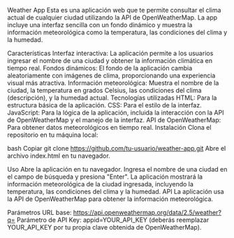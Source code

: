 Weather App
Esta es una aplicación web que te permite consultar el clima actual de cualquier ciudad utilizando la API de OpenWeatherMap. La app incluye una interfaz sencilla con un fondo dinámico y muestra la información meteorológica como la temperatura, las condiciones del clima y la humedad.

Características
Interfaz interactiva: La aplicación permite a los usuarios ingresar el nombre de una ciudad y obtener la información climática en tiempo real.
Fondos dinámicos: El fondo de la aplicación cambia aleatoriamente con imágenes de clima, proporcionando una experiencia visual más atractiva.
Información meteorológica: Muestra el nombre de la ciudad, la temperatura en grados Celsius, las condiciones del clima (descripción), y la humedad actual.
Tecnologías utilizadas
HTML: Para la estructura básica de la aplicación.
CSS: Para el estilo de la interfaz.
JavaScript: Para la lógica de la aplicación, incluida la interacción con la API de OpenWeatherMap y el manejo de la interfaz.
API de OpenWeatherMap: Para obtener datos meteorológicos en tiempo real.
Instalación
Clona el repositorio en tu máquina local:

bash
Copiar
git clone https://github.com/tu-usuario/weather-app.git
Abre el archivo index.html en tu navegador.

Uso
Abre la aplicación en tu navegador.
Ingresa el nombre de una ciudad en el campo de búsqueda y presiona "Enter".
La aplicación mostrará la información meteorológica de la ciudad ingresada, incluyendo la temperatura, las condiciones del clima y la humedad.
API
La aplicación usa la API de OpenWeatherMap para obtener la información meteorológica.

Parámetros
URL base: https://api.openweathermap.org/data/2.5/weather?q=
Parámetro de API Key: appid=YOUR_API_KEY (deberás reemplazar YOUR_API_KEY por tu propia clave obtenida de OpenWeatherMap).